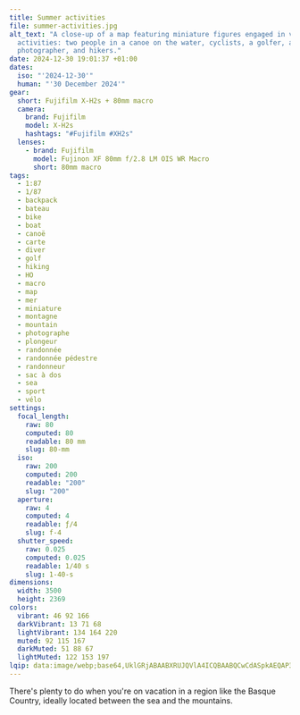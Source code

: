 ```yaml
---
title: Summer activities
file: summer-activities.jpg
alt_text: "A close-up of a map featuring miniature figures engaged in various
  activities: two people in a canoe on the water, cyclists, a golfer, a
  photographer, and hikers."
date: 2024-12-30 19:01:37 +01:00
dates:
  iso: "'2024-12-30'"
  human: "'30 December 2024'"
gear:
  short: Fujifilm X-H2s + 80mm macro
  camera:
    brand: Fujifilm
    model: X-H2s
    hashtags: "#Fujifilm #XH2s"
  lenses:
    - brand: Fujifilm
      model: Fujinon XF 80mm f/2.8 LM OIS WR Macro
      short: 80mm macro
tags:
  - 1:87
  - 1/87
  - backpack
  - bateau
  - bike
  - boat
  - canoë
  - carte
  - diver
  - golf
  - hiking
  - HO
  - macro
  - map
  - mer
  - miniature
  - montagne
  - mountain
  - photographe
  - plongeur
  - randonnée
  - randonnée pédestre
  - randonneur
  - sac à dos
  - sea
  - sport
  - vélo
settings:
  focal_length:
    raw: 80
    computed: 80
    readable: 80 mm
    slug: 80-mm
  iso:
    raw: 200
    computed: 200
    readable: "200"
    slug: "200"
  aperture:
    raw: 4
    computed: 4
    readable: ƒ/4
    slug: f-4
  shutter_speed:
    raw: 0.025
    computed: 0.025
    readable: 1/40 s
    slug: 1-40-s
dimensions:
  width: 3500
  height: 2369
colors:
  vibrant: 46 92 166
  darkVibrant: 13 71 68
  lightVibrant: 134 164 220
  muted: 92 115 167
  darkMuted: 51 88 67
  lightMuted: 122 153 197
lqip: data:image/webp;base64,UklGRjABAABXRUJQVlA4ICQBAABQCwCdASpkAEQAP3GkxVi7rLmjsVhqA3AuCUAZqQgSjgZsLQdav3oR1CTxwFLuF67VufbI+xbtpKxWAF5kRAw+HFG8NrK9PMm6VSQ+lcUKZig/Q+ayQGj2nqIHe9tVo2U+uAAA/thtQzK+3rTGmIdr5wAIqeXChhZIp5TVJT6Gd44bfb0XKctv3WgQAybciDDlICAXCSDIpJLirEcjSOVaLO0v+1o6vtWgSmaB2hV6Q177mrn9znmBBumglkdOndrGhQgjIVt7sGi3TXhOEoTCxR6Dfz/o3RpErEb0tZpjNqw5rJkIhVdbkDC7ynmT8rkmBXYCPjX7A8UNxhh6oRNA4Ylka/BFSsa/SWWdyTCBDE9s/TgaOdg9jHOA8HmpMnAAAAAA
---
```


There's plenty to do when you're on vacation in a region like the Basque Country, ideally located between the sea and the mountains.
